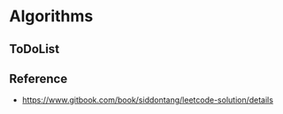 # Algorithms

## ToDoList


## Reference
- https://www.gitbook.com/book/siddontang/leetcode-solution/details
